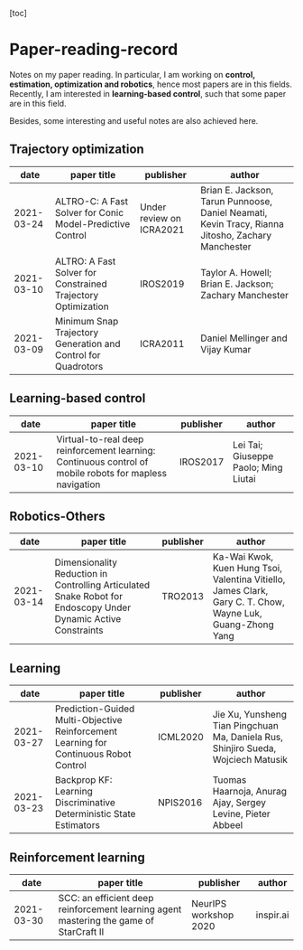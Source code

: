 [toc]



# Paper-reading-record

Notes on my paper reading. In particular, I am working on **control, estimation, optimization and robotics**, hence most papers are in this fields. Recently, I am interested in **learning-based control**, such that some paper are in this field.

Besides, some interesting and useful notes are also achieved here.

## Trajectory optimization

| date       | paper title                                                  | publisher                | author                                                       |
| ---------- | ------------------------------------------------------------ | ------------------------ | ------------------------------------------------------------ |
| 2021-03-24 | ALTRO-C: A Fast Solver for Conic Model-Predictive Control    | Under review on ICRA2021 | Brian E. Jackson, Tarun Punnoose, Daniel Neamati, Kevin Tracy, Rianna Jitosho, Zachary Manchester |
| 2021-03-10 | ALTRO: A Fast Solver for Constrained Trajectory Optimization | IROS2019                 | Taylor A. Howell; Brian E. Jackson; Zachary Manchester       |
| 2021-03-09 | Minimum Snap Trajectory Generation and Control for Quadrotors | ICRA2011                 | Daniel Mellinger and Vijay Kumar                             |

## Learning-based control

| date       | paper title                                                  | publisher | author                               |
| ---------- | ------------------------------------------------------------ | --------- | ------------------------------------ |
| 2021-03-10 | Virtual-to-real deep reinforcement learning: Continuous control of mobile robots for mapless navigation | IROS2017  | Lei Tai; Giuseppe Paolo; Ming Liutai |


## Robotics-Others
| date       | paper title                                                  | publisher | author                                                       |
| ---------- | ------------------------------------------------------------ | --------- | ------------------------------------------------------------ |
| 2021-03-14 | Dimensionality Reduction in Controlling Articulated Snake Robot for Endoscopy Under Dynamic Active Constraints | TRO2013   | Ka-Wai Kwok, Kuen Hung Tsoi, Valentina Vitiello, James Clark, Gary C. T. Chow, Wayne Luk, Guang-Zhong Yang |


## Learning

| date       | paper title                                                  | publisher | author                                                       |
| ---------- | ------------------------------------------------------------ | --------- | ------------------------------------------------------------ |
| 2021-03-27 | Prediction-Guided Multi-Objective Reinforcement Learning for Continuous Robot Control | ICML2020  | Jie Xu,  Yunsheng Tian Pingchuan Ma, Daniela Rus,  Shinjiro Sueda, Wojciech Matusik |
| 2021-03-23 | Backprop KF: Learning Discriminative Deterministic State Estimators | NPIS2016  | Tuomas Haarnoja, Anurag Ajay, Sergey Levine, Pieter Abbeel   |

## Reinforcement learning

| date       | paper title                                                  | publisher             | author    |
| ---------- | ------------------------------------------------------------ | --------------------- | --------- |
| 2021-03-30 | SCC: an efficient deep reinforcement learning agent mastering the game of StarCraft II | NeurIPS workshop 2020 | inspir.ai |

